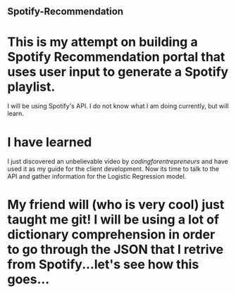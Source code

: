 ## Spotify-Recommendation
# This is my attempt on building a Spotify Recommendation portal that uses user input to generate a Spotify playlist.
I will be using Spotify's API. I do not know what I am doing currently, but will learn. 

# I have learned
I just discovered an unbelievable video by *codingforentrepreneurs* and have used it as my guide for the client development.
Now its time to talk to the API and gather information for the Logistic Regression model. 

# My friend will (who is very cool) just taught me git! I will be using a lot of dictionary comprehension in order to go through the JSON that I retrive from Spotify...let's see how this goes...

